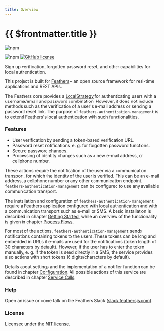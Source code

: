 ```yaml
---
title: Overview
---
```


# {{ $frontmatter.title }}

![npm](https://img.shields.io/npm/v/feathers-authentication-management)

<!--![GitHub Workflow Status](https://img.shields.io/github/workflow/status/feathersjs-ecosystem/feathers-authentication-management/Node.js%20CI)-->

![npm](https://img.shields.io/npm/dm/feathers-authentication-management)
[![GitHub license](https://img.shields.io/github/license/feathersjs-ecosystem/feathers-authentication-management)](https://github.com/feathersjs-ecosystem/feathers-authentication-management/blob/master/LICENSE)

Sign up verification, forgotten password reset, and other capabilities for local authentication.

This project is built for [Feathers](http://feathersjs.com) – an open source framework for real-time applications and REST APIs.

The Feathers core provides a [LocalStrategy](https://docs.feathersjs.com/api/authentication/local.html) for authenticating users with a username/email and password combination. However, it does not include methods such as the verification of a user's e-mail address or sending a password reset link. The purpose of `feathers-authentication-management` is to extend Feathers's local authentication with such functionalities.

### Features

- User verification by sending a token-based verification URL.
- Password reset notifications, e. g. for forgotten password functions.
- Secure password changes.
- Processing of identity changes such as a new e-mail address, or cellphone number.

These actions require the notification of the user via a communication transport, for which the identity of the user is verified. This can be an e-mail address, a cellphone number or any other communication endpoint. `feathers-authentication-management` can be configured to use any available communication transport.

The installation and configuration of `feathers-authentication-management` require a Feathers application configured with local authentication and with a communication transport such as e-mail or SMS. A basic installation is described in chapter [Getting Started](./getting-started), while an overview of the functionality is given in chapter [Process Flows](./process-flows).

For most of the actions, `feathers-authentication-management` sends notifications containing tokens to the users. These tokens can be long and embedded in URLs if e-mails are used for the notifications (token length of 30 characters by default). However, if the user has to enter the token manually, e. g. if the token is send directly in a SMS, the service provides also actions with short tokens (6 digits/characters by default).

Details about settings and the implementation of a notifier function can be found in chapter [Configuration](./configuration). All possible actions of this service are described in chapter [Service Calls](./service-calls).

### Help

Open an issue or come talk on the Feathers Slack ([slack.feathersjs.com](slack.feathersjs.com)).

### License

Licensed under the [MIT license](LICENSE).
